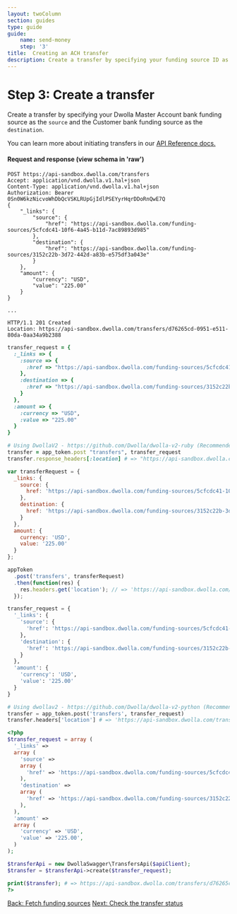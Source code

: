 ```yaml
---
layout: twoColumn
section: guides
type: guide
guide:
    name: send-money
    step: '3'
title:  Creating an ACH transfer
description: Create a transfer by specifying your funding source ID as the source and your Customer's funding source id as the destination.
---
```

# Step 3: Create a transfer

Create a transfer by specifying your Dwolla Master Account bank funding source as the `source` and the Customer bank funding source as the `destination`.

You can learn more about initiating transfers in our [API Reference docs.](https://docs.dwolla.com/#initiate-a-transfer)

#### Request and response (view schema in 'raw')

```raw
POST https://api-sandbox.dwolla.com/transfers
Accept: application/vnd.dwolla.v1.hal+json
Content-Type: application/vnd.dwolla.v1.hal+json
Authorization: Bearer 0Sn0W6kzNicvoWhDbQcVSKLRUpGjIdlPSEYyrHqrDDoRnQwE7Q
{
    "_links": {
        "source": {
            "href": "https://api-sandbox.dwolla.com/funding-sources/5cfcdc41-10f6-4a45-b11d-7ac89893d985"
        },
        "destination": {
            "href": "https://api-sandbox.dwolla.com/funding-sources/3152c22b-3d72-442d-a83b-e575df3a043e"
        }
    },
    "amount": {
        "currency": "USD",
        "value": "225.00"
    }
}

...

HTTP/1.1 201 Created
Location: https://api-sandbox.dwolla.com/transfers/d76265cd-0951-e511-80da-0aa34a9b2388
```

```ruby
transfer_request = {
  :_links => {
    :source => {
      :href => "https://api-sandbox.dwolla.com/funding-sources/5cfcdc41-10f6-4a45-b11d-7ac89893d985"
    },
    :destination => {
      :href => "https://api-sandbox.dwolla.com/funding-sources/3152c22b-3d72-442d-a83b-e575df3a043e"
    }
  },
  :amount => {
    :currency => "USD",
    :value => "225.00"
  }
}

# Using DwollaV2 - https://github.com/Dwolla/dwolla-v2-ruby (Recommended)
transfer = app_token.post "transfers", transfer_request
transfer.response_headers[:location] # => "https://api-sandbox.dwolla.com/transfers/d76265cd-0951-e511-80da-0aa34a9b2388"
```

```javascript
var transferRequest = {
  _links: {
    source: {
      href: 'https://api-sandbox.dwolla.com/funding-sources/5cfcdc41-10f6-4a45-b11d-7ac89893d985'
    },
    destination: {
      href: 'https://api-sandbox.dwolla.com/funding-sources/3152c22b-3d72-442d-a83b-e575df3a043e'
    }
  },
  amount: {
    currency: 'USD',
    value: '225.00'
  }
};

appToken
  .post('transfers', transferRequest)
  .then(function(res) {
    res.headers.get('location'); // => 'https://api-sandbox.dwolla.com/transfers/d76265cd-0951-e511-80da-0aa34a9b2388'
  });
```

```python
transfer_request = {
  '_links': {
    'source': {
      'href': 'https://api-sandbox.dwolla.com/funding-sources/5cfcdc41-10f6-4a45-b11d-7ac89893d985'
    },
    'destination': {
      'href': 'https://api-sandbox.dwolla.com/funding-sources/3152c22b-3d72-442d-a83b-e575df3a043e'
    }
  },
  'amount': {
    'currency': 'USD',
    'value': '225.00'
  }
}

# Using dwollav2 - https://github.com/Dwolla/dwolla-v2-python (Recommended)
transfer = app_token.post('transfers', transfer_request)
transfer.headers['location'] # => 'https://api-sandbox.dwolla.com/transfers/d76265cd-0951-e511-80da-0aa34a9b2388'
```

```php
<?php
$transfer_request = array (
  '_links' =>
  array (
    'source' =>
    array (
      'href' => 'https://api-sandbox.dwolla.com/funding-sources/5cfcdc41-10f6-4a45-b11d-7ac89893d985',
    ),
    'destination' =>
    array (
      'href' => 'https://api-sandbox.dwolla.com/funding-sources/3152c22b-3d72-442d-a83b-e575df3a043e',
    ),
  ),
  'amount' =>
  array (
    'currency' => 'USD',
    'value' => '225.00',
  )
);

$transferApi = new DwollaSwagger\TransfersApi($apiClient);
$transfer = $transferApi->create($transfer_request);

print($transfer); # => https://api-sandbox.dwolla.com/transfers/d76265cd-0951-e511-80da-0aa34a9b2388
?>
```

<nav class="pager-nav">
    <a href="fetch-funding-sources.html">Back: Fetch funding sources</a>
    <a href="check-transfer.html">Next: Check the transfer status</a>
</nav>
